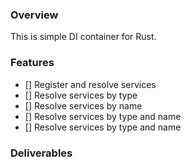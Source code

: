 ### Overview

This is simple DI container for Rust.

### Features

- [] Register and resolve services
- [] Resolve services by type
- [] Resolve services by name
- [] Resolve services by type and name
- [] Resolve services by type and name

### Deliverables